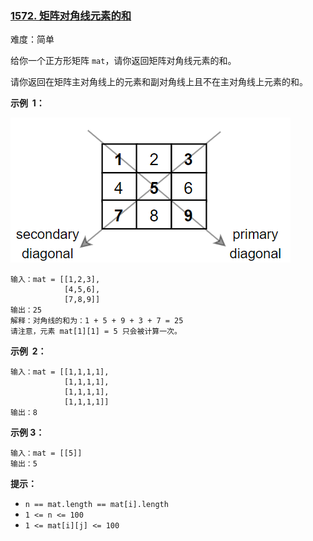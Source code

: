### [1572\. 矩阵对角线元素的和](https://leetcode.cn/problems/matrix-diagonal-sum/)

难度：简单

给你一个正方形矩阵 `mat`，请你返回矩阵对角线元素的和。

请你返回在矩阵主对角线上的元素和副对角线上且不在主对角线上元素的和。

**示例  1：**

![](./assets/img/Question1572_01.png)

```
输入：mat = [[1,2,3],
            [4,5,6],
            [7,8,9]]
输出：25
解释：对角线的和为：1 + 5 + 9 + 3 + 7 = 25
请注意，元素 mat[1][1] = 5 只会被计算一次。
```

**示例  2：**

```
输入：mat = [[1,1,1,1],
            [1,1,1,1],
            [1,1,1,1],
            [1,1,1,1]]
输出：8
```

**示例 3：**

```
输入：mat = [[5]]
输出：5
```

**提示：**

-   `n == mat.length == mat[i].length`
-   `1 <= n <= 100`
-   `1 <= mat[i][j] <= 100`
